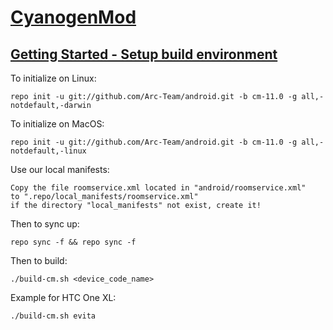 [CyanogenMod](https://github.com/cyanogenmod/android/tree/cm-11.0)
=============

[Getting Started - Setup build environment](https://github.com/Arc-Team/android_vendor_arc/blob/pac-4.4/PrepareForBuild.md)
-------------------------------------------

To initialize on Linux:

    repo init -u git://github.com/Arc-Team/android.git -b cm-11.0 -g all,-notdefault,-darwin

To initialize on MacOS:

    repo init -u git://github.com/Arc-Team/android.git -b cm-11.0 -g all,-notdefault,-linux

Use our local manifests:

    Copy the file roomservice.xml located in "android/roomservice.xml"
    to ".repo/local_manifests/roomservice.xml"
    if the directory "local_manifests" not exist, create it!

Then to sync up:

    repo sync -f && repo sync -f

Then to build:

    ./build-cm.sh <device_code_name>

Example for HTC One XL:

    ./build-cm.sh evita
